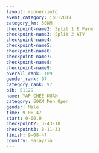 ```yaml
---
layout: runner-info 
event_category: jbu-2019 
category_km: 50KM 
checkpoint-name2: Split 1 E Farm 
checkpoint-name3: Split 2 ATV 
checkpoint-name4: 
checkpoint-name5: 
checkpoint-name6: 
checkpoint-name7: 
checkpoint-name8: 
checkpoint-name9: 
overall_rank: 189
gender_rank: 97
category_rank: 97
bib: 51129
name: YAP CHEE KUAN
category: 50KM Men Open
gender: Male
time: 9-08-47
start: 0-00.0
checkpoint2: 3-43-18
checkpoint3: 8-11-33
finish: 9-08-47
country: Malaysia
---
```


